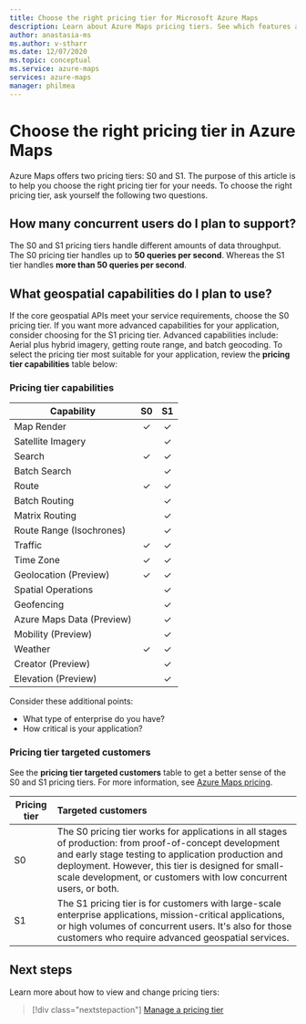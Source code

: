 ```yaml
---
title: Choose the right pricing tier for Microsoft Azure Maps
description: Learn about Azure Maps pricing tiers. See which features are offered at which tiers, and view key considerations for choosing a pricing tier. 
author: anastasia-ms
ms.author: v-stharr
ms.date: 12/07/2020
ms.topic: conceptual
ms.service: azure-maps
services: azure-maps
manager: philmea
---
```


# Choose the right pricing tier in Azure Maps

Azure Maps offers two pricing tiers: S0 and S1. The purpose of this article is to help you choose the right pricing tier for your needs. To choose the right pricing tier, ask yourself the following two questions.

## How many concurrent users do I plan to support?

The S0 and S1 pricing tiers handle different amounts of data throughput. The S0 pricing tier handles up to **50 queries per second**. Whereas the S1 tier handles **more than 50 queries per second**.

## What geospatial capabilities do I plan to use?

If the core geospatial APIs meet your service requirements, choose the S0 pricing tier. If you want more advanced capabilities for your application, consider choosing for the S1 pricing tier. Advanced capabilities include: Aerial plus hybrid imagery, getting route range, and batch geocoding. To select the pricing tier most suitable for your application, review the **pricing tier capabilities** table below:

### Pricing tier capabilities

| Capability                              |        S0           |  S1      |
|-----------------------------------------|:-------------------:|:--------:|
| Map Render                              | ✓                   | ✓       |
| Satellite Imagery                       |                     | ✓        |
| Search                                  | ✓                    | ✓        |
| Batch Search                            |                     | ✓        |
| Route                                   | ✓                    |✓        |
| Batch Routing                            |                    | ✓        |
| Matrix Routing                          |                     | ✓        |
| Route Range (Isochrones)                |                     | ✓        |
| Traffic                                |✓                    |✓        |
| Time Zone                               |✓                    |✓        |
| Geolocation (Preview)                    |✓                   |✓        |
| Spatial Operations                        |                    |✓        |
| Geofencing                                |                    |✓        |
| Azure Maps Data (Preview)                |                     | ✓        |
| Mobility (Preview)                       |                     | ✓        |
| Weather                       |✓                    |✓        |
|  Creator (Preview)                         |                   |✓        |
|  Elevation (Preview)                        |                   |✓        |

Consider these additional points:

* What type of enterprise do you have?
* How critical is your application?

### Pricing tier targeted customers

See the **pricing tier targeted customers** table to get a better sense of the S0 and S1 pricing tiers. For more information, see [Azure Maps pricing](https://azure.microsoft.com/pricing/details/azure-maps/). 

| Pricing tier  |     Targeted customers                                                                |
|-----------------|:-----------------------------------------------------------------------------------------|
| S0            |    The S0 pricing tier works for applications in all stages of production: from proof-of-concept development and early stage testing to application production and deployment. However, this tier is designed for small-scale development, or customers with low concurrent users, or both. 
| S1            |    The S1 pricing tier is for customers with large-scale enterprise applications, mission-critical applications, or high volumes of concurrent users. It's also for those customers who require advanced geospatial services.

## Next steps

Learn more about how to view and change pricing tiers:

> [!div class="nextstepaction"]
> [Manage a pricing tier](how-to-manage-pricing-tier.md)
